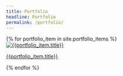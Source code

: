 ```yaml
---
title: Portfolio
headline: Portfolio
permalink: /portfolio/
---
```

<div class="portfolio--teasers">
  {% for portfolio_item in site.portfolio_items %}
    <article class="card">
      <a href="{{portfolio_item.url}} ">
        <img src="/assets/images/portfolio/{{portfolio_item.image}}.png" alt="{{portfolio_item.title}}" class="img-responsive">
        <p>
          {{portfolio_item.title}}
        </p> 
      </a>
    </article>
  {% endfor %}
</div>

